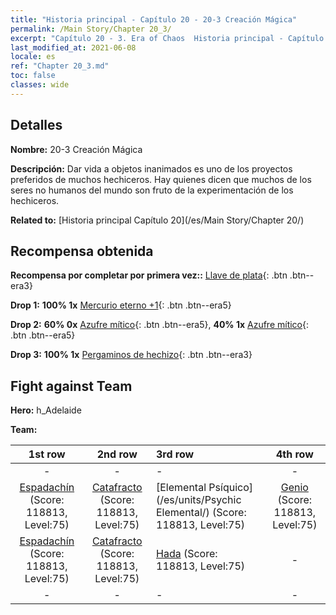 ```yaml
---
title: "Historia principal - Capítulo 20 - 20-3 Creación Mágica"
permalink: /Main Story/Chapter 20_3/
excerpt: "Capítulo 20 - 3. Era of Chaos  Historia principal - Capítulo 20_3. 20-3 Creación Mágica"
last_modified_at: 2021-06-08
locale: es
ref: "Chapter 20_3.md"
toc: false
classes: wide
---
```


## Detalles

 **Nombre:** 20-3 Creación Mágica

 **Descripción:** Dar vida a objetos inanimados es uno de los proyectos preferidos de muchos hechiceros. Hay quienes dicen que muchos de los seres no humanos del mundo son fruto de la experimentación de los hechiceros.

 **Related to:** [Historia principal Capítulo 20](/es/Main Story/Chapter 20/)

## Recompensa obtenida

 **Recompensa por completar por primera vez::** [Llave de plata](/ItemsES/con_693/){: .btn .btn--era3}

 **Drop 1:** **100% 1x** [Mercurio eterno +1](/ItemsES/mat_70/){: .btn .btn--era5}

 **Drop 2:** **60% 0x** [Azufre mítico](/ItemsES/mat_64/){: .btn .btn--era5}, **40% 1x** [Azufre mítico](/ItemsES/mat_64/){: .btn .btn--era5}

 **Drop 3:** **100% 1x** [Pergaminos de hechizo](/ItemsES/con_694/){: .btn .btn--era3}


## Fight against Team
 **Hero:** h_Adelaide

 **Team:**


  | 1st row | 2nd row | 3rd row | 4th row |
  |:----:|:----:|:----|:----:|
  | - | - | - | - |
  | [Espadachín](/es/units/Swordsman/) (Score: 118813, Level:75)  | [Catafracto](/es/units/Cavalier/) (Score: 118813, Level:75)  | [Elemental Psíquico](/es/units/Psychic Elemental/) (Score: 118813, Level:75)  | [Genio](/es/units/Genie/) (Score: 118813, Level:75)  |
  | [Espadachín](/es/units/Swordsman/) (Score: 118813, Level:75)  | [Catafracto](/es/units/Cavalier/) (Score: 118813, Level:75)  | [Hada](/es/units/Sprite/) (Score: 118813, Level:75)  | - |
  | - | - | - | - |


